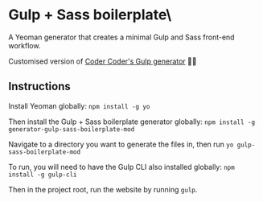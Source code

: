# Gulp + Sass boilerplate\

A Yeoman generator that creates a minimal Gulp and Sass front-end workflow.

Customised version of [Coder Coder's Gulp generator](https://github.com/thecodercoder/generator-gulp-sass-boilerplate) 🙏🏼

## Instructions

Install Yeoman globally: `npm install -g yo`

Then install the Gulp + Sass boilerplate generator globally: `npm install -g generator-gulp-sass-boilerplate-mod`

Navigate to a directory you want to generate the files in, then run `yo gulp-sass-boilerplate-mod`

To run, you will need to have the Gulp CLI also installed globally:
`npm install -g gulp-cli`

Then in the project root, run the website by running `gulp`.
